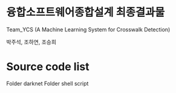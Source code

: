 # 융합소프트웨어종합설계 최종결과물

Team_YCS (A Machine Learning System for Crosswalk Detection)

박주석, 조하연, 조승희

# Source code list
Folder darknet
Folder shell script
